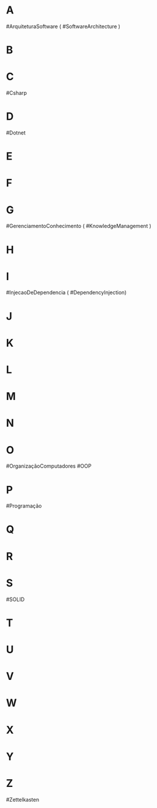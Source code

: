 <!-- repositório das tags para evitar duplicidade -->
# A
#ArquiteturaSoftware ( #SoftwareArchitecture )
# B
# C
#Csharp
# D
#Dotnet
# E
# F
# G
#GerenciamentoConhecimento ( #KnowledgeManagement )
# H
# I
#InjecaoDeDependencia ( #DependencyInjection)
# J
# K
# L
# M
# N
# O
#OrganizaçãoComputadores
#OOP
# P
#Programação
# Q
# R
# S
#SOLID
# T
# U
# V
# W
# X
# Y
# Z
#Zettelkasten
